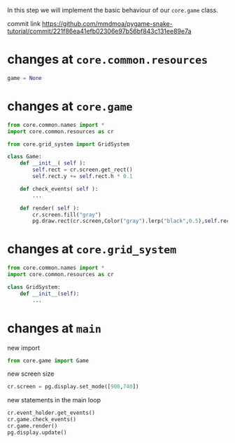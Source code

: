 In this step we will implement the basic behaviour of our `core.game` class.

commit link https://github.com/mmdmoa/pygame-snake-tutorial/commit/221f86ea41efb02306e97b56bf843c131ee89e7a

# changes at `core.common.resources`

```python
game = None
```

# changes at `core.game`


```python
from core.common.names import *
import core.common.resources as cr

from core.grid_system import GridSystem

class Game:
    def __init__( self ):
        self.rect = cr.screen.get_rect()
        self.rect.y += self.rect.h * 0.1

    def check_events( self ):
        ...

    def render( self ):
        cr.screen.fill("gray")
        pg.draw.rect(cr.screen,Color("gray").lerp("black",0.5),self.rect)
```

# changes at `core.grid_system`

```python
from core.common.names import *
import core.common.resources as cr

class GridSystem:
    def __init__(self):
        ...
```

# changes at `main`

new import 

```python
from core.game import Game 
```

new screen size

```python
cr.screen = pg.display.set_mode([900,740])
```

new statements in the main loop
```python
cr.event_holder.get_events()
cr.game.check_events()
cr.game.render()
pg.display.update()
```

